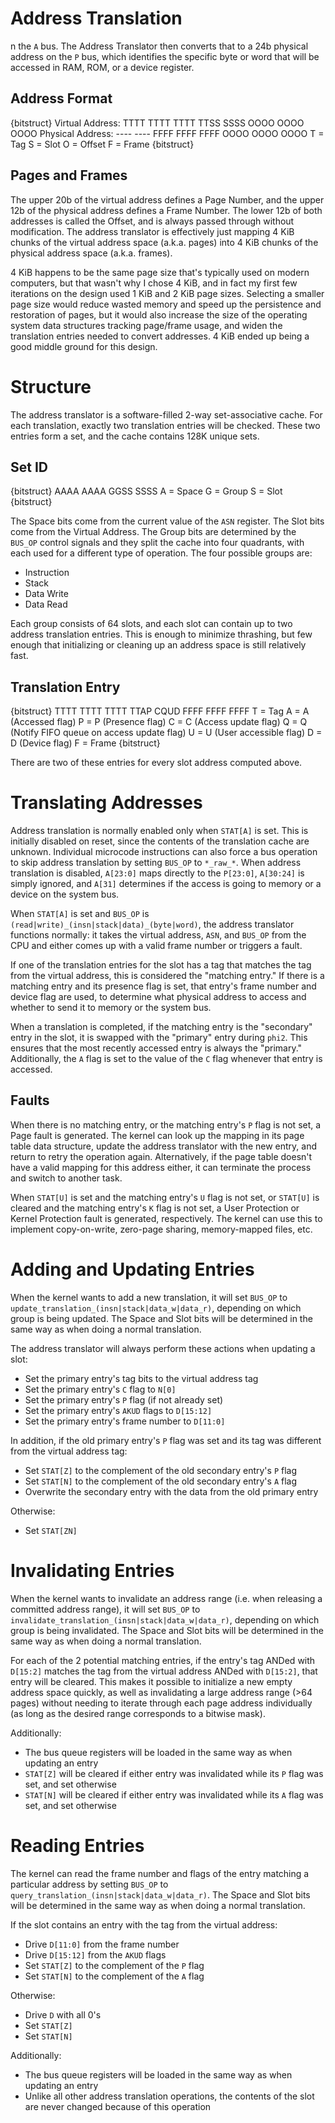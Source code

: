 # Address Translation
n the `A` bus.  The Address Translator then converts that to a 24b physical address on the `P` bus, which identifies the specific byte or word that will be accessed in RAM, ROM, or a device register.

## Address Format
{bitstruct}
Virtual Address:  TTTT TTTT TTTT TTSS SSSS OOOO OOOO OOOO
Physical Address: ---- ---- FFFF FFFF FFFF OOOO OOOO OOOO
T = Tag
S = Slot
O = Offset
F = Frame
{bitstruct}

## Pages and Frames
The upper 20b of the virtual address defines a Page Number, and the upper 12b of the physical address defines a Frame Number.  The lower 12b of both addresses is called the Offset, and is always passed through without modification.  The address translator is effectively just mapping 4 KiB chunks of the virtual address space (a.k.a. pages) into 4 KiB chunks of the physical address space (a.k.a. frames).

4 KiB happens to be the same page size that's typically used on modern computers, but that wasn't why I chose 4 KiB, and in fact my first few iterations on the design used 1 KiB and 2 KiB page sizes.  Selecting a smaller page size would reduce wasted memory and speed up the persistence and restoration of pages, but it would also increase the size of the operating system data structures tracking page/frame usage, and widen the translation entries needed to convert addresses.  4 KiB ended up being a good middle ground for this design.

# Structure
The address translator is a software-filled 2-way set-associative cache.  For each translation, exactly two translation entries will be checked.  These two entries form a set, and the cache contains 128K unique sets.

## Set ID
{bitstruct}
AAAA AAAA GGSS SSSS
A = Space
G = Group
S = Slot
{bitstruct}

The Space bits come from the current value of the `ASN` register.  The Slot bits come from the Virtual Address.  The Group bits are determined by the `BUS_OP` control signals and they split the cache into four quadrants, with each used for a different type of operation.  The four possible groups are:

  - Instruction
  - Stack
  - Data Write
  - Data Read

Each group consists of 64 slots, and each slot can contain up to two address translation entries.  This is enough to minimize thrashing, but few enough that initializing or cleaning up an address space is still relatively fast.  
## Translation Entry
{bitstruct}
TTTT TTTT TTTT TTAP CQUD FFFF FFFF FFFF
T = Tag
A = A (Accessed flag)
P = P (Presence flag)
C = C (Access update flag)
Q = Q (Notify FIFO queue on access update flag)
U = U (User accessible flag)
D = D (Device flag)
F = Frame
{bitstruct}

There are two of these entries for every slot address computed above.

# Translating Addresses
Address translation is normally enabled only when `STAT[A]` is set.  This is initially disabled on reset, since the contents of the translation cache are unknown.  Individual microcode instructions can also force a bus operation to skip address translation by setting `BUS_OP` to `*_raw_*`.  When address translation is disabled, `A[23:0]` maps directly to the `P[23:0]`, `A[30:24]` is simply ignored, and `A[31]` determines if the access is going to
memory or a device on the system bus.

When `STAT[A]` is set and `BUS_OP` is `(read|write)_(insn|stack|data)_(byte|word)`, the address translator functions normally: it takes the virtual address, `ASN`, and `BUS_OP` from the CPU and either comes up with a valid frame number or triggers a fault.

If one of the translation entries for the slot has a tag that matches the tag from the virtual address, this is considered the "matching entry."  If there is a matching entry and its presence flag is set, that entry's frame number and device flag are used, to determine what physical address to access and whether to send it to memory or the system bus.

When a translation is completed, if the matching entry is the "secondary" entry in the slot, it is swapped with the "primary" entry during `phi2`.  This ensures that the most recently accessed entry is always the "primary."  Additionally, the `A` flag is set to the value of the `C` flag whenever that entry is accessed.

## Faults
When there is no matching entry, or the matching entry's `P` flag is not set, a Page fault is generated.  The kernel can look up the mapping in its page table  data structure, update the address translator with the new entry, and return to retry the operation again.  Alternatively, if the page table doesn't have a valid mapping for this address either, it can terminate the process and switch to another task.

When `STAT[U]` is set and the matching entry's `U` flag is not set, or `STAT[U]` is cleared and the matching entry's `K` flag is not set, a User Protection or Kernel Protection fault is generated, respectively.  The kernel can use this to implement copy-on-write, zero-page sharing, memory-mapped files, etc.
 
# Adding and Updating Entries
When the kernel wants to add a new translation, it will set `BUS_OP` to `update_translation_(insn|stack|data_w|data_r)`, depending on which group is being
updated.  The Space and Slot bits will be determined in the same way as when doing a normal translation.

The address translator will always perform these actions when updating a slot:
 - Set the primary entry's tag bits to the virtual address tag
 - Set the primary entry's `C` flag to `N[0]`
 - Set the primary entry's `P` flag (if not already set)
 - Set the primary entry's `AKUD` flags to `D[15:12]`
 - Set the primary entry's frame number to `D[11:0]`

In addition, if the old primary entry's `P` flag was set and its tag was different from the virtual address tag:
 - Set `STAT[Z]` to the complement of the old secondary entry's `P` flag
 - Set `STAT[N]` to the complement of the old secondary entry's `A` flag 
 - Overwrite the secondary entry with the data from the old primary entry

Otherwise:
 - Set `STAT[ZN]`


# Invalidating Entries
When the kernel wants to invalidate an address range (i.e. when releasing a committed address range), it will set `BUS_OP` to
`invalidate_translation_(insn|stack|data_w|data_r)`, depending on which group is being invalidated.  The Space and Slot bits will be determined in the same
way as when doing a normal translation.

For each of the 2 potential matching entries, if the entry's tag ANDed with `D[15:2]` matches the tag from the virtual address ANDed with `D[15:2]`, that entry
will be cleared.  This makes it possible to initialize a new empty address space quickly, as well as invalidating a large address range (>64 pages) without
needing to iterate through each page address individually (as long as the desired range corresponds to a bitwise mask).

Additionally:
 - The bus queue registers will be loaded in the same way as when updating an entry
 - `STAT[Z]` will be cleared if either entry was invalidated while its `P` flag was set, and set otherwise
 - `STAT[N]` will be cleared if either entry was invalidated while its `A` flag was set, and set otherwise


# Reading Entries
The kernel can read the frame number and flags of the entry matching a particular address by setting `BUS_OP` to `query_translation_(insn|stack|data_w|data_r)`.
The Space and Slot bits will be determined in the same way as when doing a normal translation.

If the slot contains an entry with the tag from the virtual address:
 - Drive `D[11:0]` from the frame number
 - Drive `D[15:12]` from the `AKUD` flags
 - Set `STAT[Z]` to the complement of the `P` flag 
 - Set `STAT[N]` to the complement of the `A` flag

Otherwise:
 - Drive `D` with all 0's
 - Set `STAT[Z]`
 - Set `STAT[N]`

Additionally:
 - The bus queue registers will be loaded in the same way as when updating an entry
 - Unlike all other address translation operations, the contents of the slot are never changed because of this operation
